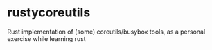 # rustycoreutils
Rust implementation of (some) coreutils/busybox tools, as a personal exercise while learning rust
